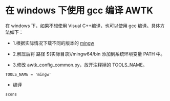 # 在 windows 下使用 gcc 编译 AWTK

在 windows 下，如果不想使用 Visual C++编译，也可以使用 gcc 编译。具体方法如下：

* 1.根据实际情况下载不同的版本的 [mingw](https://github.com/niXman/mingw-builds-binaries/releases)

* 2.解压后将 路径 ${实际目录}/mingw64/bin 添加到系统环境变量 PATH 中。

* 3.修改 awtk_config_common.py，放开注释掉的 TOOLS_NAME。

```
TOOLS_NAME = 'mingw'
```

* 编译

```
scons
```